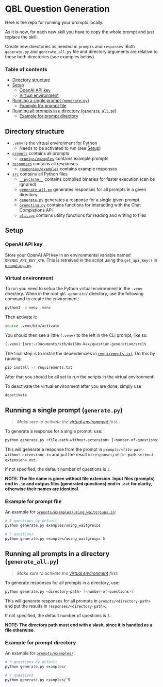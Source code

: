 # QBL Question Generation

Here is the repo for running your prompts locally.

As it is now, for each new skill you have to copy the whole prompt and just replace the skill.

Create new directories as needed in `prompts` and `responses`. Both `generate.py` and `generate_all.py` file and directory arguments are relative to these both directories (see examples below).

### Table of contents

- [Directory structure](#directory-structure)
- [Setup](#setup)
    - [OpenAI API key](#openai-api-key)
    - [Virtual environment](#virtual-environment)
- [Running a single prompt (`generate.py`)](#running-a-single-prompt-generatepy)
    - [Example for prompt file](#example-for-prompt-file)
- [Running all prompts in a directory (`generate_all.py`)](#running-all-prompts-in-a-directory-generate_allpy)
    - [Example for prompt directory](#example-for-prompt-directory)

## Directory structure

- [`.venv`](./.venv/) is the virtual environment for Python
    - Needs to be activated to run (see [Setup](#setup))
- [`prompts`](./prompts/) contains all prompts
    - [`promtps/examples`](./prompts/examples/) contains example prompts
- [`responses`](./responses/) contains all responses
    - [`responses/examples`](./responses/examples/) contains example responses
- [`src`](./src/) contains all Python files
    - [`__pycache__`](./src/generate_all.py) contains compiled binaries for faster execution (can be ignored)
    - [`generate_all.py`](./src/generate_all.py) generates responses for all prompts in a given directory
    - [`generate.py`](./src/generate.py) generates a response for a single given prompt
    - [`prompting.py`](./src/prompting.py) contains functions for interacting with the Chat Completions API
    - [`util.py`](./src/util.py) contains utility functions for reading and writing to files

## Setup

### OpenAI API key

Store your OpenAI API key in an environmental variable named `OPENAI_API_KEY_KTH`. This is retreived in the script using the `get_api_key()` in [`prompting.py`](./src/prompting.py).

### Virtual environment

To run you need to setup the Python virtual environment in the `.venv` directory. When in the root `qbl-generate/` directory, use the following command to create the environment:

```bash
python3 -m venv .venv
```
Then activate it:

```bash
source .venv/bin/activate
```

You should then see a little `(.venv)` to the left in the CLI prompt, like so:

```bash
(.venv) [orn:~/Documents/kth/da150x-kex/question-generation/src]%
```

The final step is to install the dependencies in [`requirements.txt`](requirements.txt). Do this by running:

```bash
pip install -r requirements.txt
```

After that you should be all set to run the scripts in the virtual environment!

To deactivate the virtual environment after you are done, simply use:

```bash
deactivate
```



## Running a single prompt (`generate.py`)

> *Make sure to activate the [virtual environment](#virtual-environment) first.*

To generate a response for a single prompt, use:

```bash
python generate.py <file-path-without-extension> [<number-of-questions>]
```

This will generate a response from the prompt in `prompts/<file-path-without-extension>.in` and put the result in `responses/<file-path-without-extension>.out`.

If not specified, the default number of questions is `3`.

**NOTE: The file name is given without file extension. Input files (prompts) end in `.in` and outpus files (generated questions) end in `.out` for clarity, otherwise their names are identical.**

### Example for prompt file

An example for [`prompts/examples/using_waitgroups.in`](./prompts/examples/using_waitgroups.in):

```bash
# 3 questions by default
python generate.py examples/using_waitgroups

# 5 questions
python generate.py examples/using_waitgroups 5
```



## Running all prompts in a directory (`generate_all.py`)

> *Make sure to activate the [virtual environment](#virtual-environment) first.*

To generate responses for all prompts in a directory, use:

```bash
python generate.py <directory-path> [<number-of-questions>]
```

This will generate responses for all prompts in `prompts/<directory-path>` and put the results in `responses/<directory-path>`.

If not specified, the default number of questions is `3`.

**NOTE: The directory path must end with a slash, since it is handled as a file otherwise.**

### Example for prompt directory

An example for [`prompts/examples/`](./prompts/examples/using_waitgroups.in):

```bash
# 3 questions by default
python generate.py examples/

# 5 questions
python generate.py examples/ 5
```
